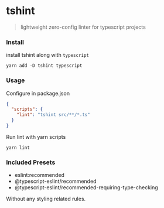 # tshint
> lightweight zero-config linter for typescript projects

### Install

install tshint along with `typescript`
```
yarn add -D tshint typescript
```

### Usage

Configure in package.json

```json
{
  "scripts": {
    "lint": "tshint src/**/*.ts"
  }
}
```

Run lint with yarn scripts

```
yarn lint
```

### Included Presets

- eslint:recommended
- @typescript-eslint/recommended
- @typescript-eslint/recommended-requiring-type-checking

Without any styling related rules.

